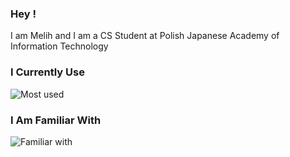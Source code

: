 ### Hey !  
   I am Melih and I am a CS Student at Polish Japanese Academy of Information Technology

### I Currently Use
![Most used](https://skillicons.dev/icons?i=nodejs,ts,react)

### I Am Familiar With
![Familiar with](https://skillicons.dev/icons?i=go,flutter)

<!--
**melihio/melihio** is a ✨ _special_ ✨ repository because its `README.md` (this file) appears on your GitHub profile.

Here are some ideas to get you started:

- 🔭 I’m currently working on ...
- 🌱 I’m currently learning ...
- 👯 I’m looking to collaborate on ...
- 🤔 I’m looking for help with ...
- 💬 Ask me about ...
- 📫 How to reach me: ...
- 😄 Pronouns: ...
- ⚡ Fun fact: ...
-->
